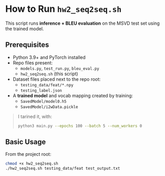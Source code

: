 # How to Run `hw2_seq2seq.sh`

This script runs **inference + BLEU evaluation** on the MSVD test set using the trained model.

## Prerequisites

- Python 3.9+ and PyTorch installed
- Repo files present:
  - `models.py`, `test_run.py`, `bleu_eval.py`
  - `hw2_seq2seq.sh` (this script)
- Dataset files placed next to the repo root:
  - `testing_data/feat/*.npy`
  - `testing_label.json`
- A **trained model** and vocab mapping created by training:
  - `SavedModel/model0.h5`
  - `SavedModel/i2wData.pickle`

> I tarined it, with:
> ```bash
> python3 main.py --epochs 100 --batch 5 --num_workers 0
> ```

## Basic Usage

From the project root:

```bash
chmod +x hw2_seq2seq.sh
./hw2_seq2seq.sh testing_data/feat test_output.txt
